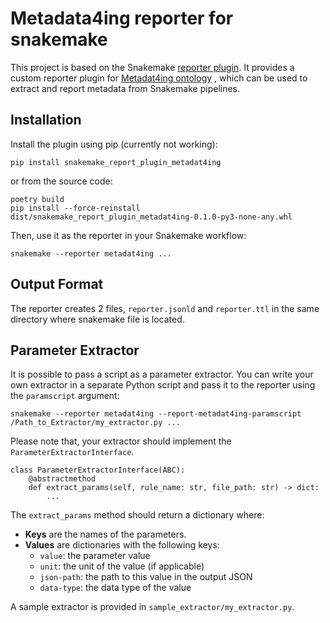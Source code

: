 # Metadata4ing reporter for snakemake

This project is based on the Snakemake [reporter plugin](https://github.com/snakemake/snakemake-interface-report-plugins). It provides a custom reporter plugin for [Metadat4ing ontology](https://nfdi4ing.pages.rwth-aachen.de/metadata4ing/metadata4ing/1.2.1/index.html) , which can be used to extract and report metadata from Snakemake pipelines.

## Installation

Install the plugin using pip (currently not working):
```
pip install snakemake_report_plugin_metadat4ing
```
or from the source code:
```
poetry build
pip install --force-reinstall dist/snakemake_report_plugin_metadat4ing-0.1.0-py3-none-any.whl
```
Then, use it as the reporter in your Snakemake workflow:
```
snakemake --reporter metadat4ing ...
```
## Output Format

The reporter creates 2 files, `reporter.jsonld` and `reporter.ttl` in the same directory where snakemake file is located.

## Parameter Extractor
It is possible to pass a script as a parameter extractor. You can write your own extractor in a separate Python script and pass it to the reporter using the `paramscript` argument:

```
snakemake --reporter metadat4ing --report-metadat4ing-paramscript /Path_to_Extractor/my_extractor.py ...
```

Please note that, your extractor should implement the `ParameterExtractorInterface`.
```
class ParameterExtractorInterface(ABC):
    @abstractmethod
    def extract_params(self, rule_name: str, file_path: str) -> dict:
        ...
```

The `extract_params` method should return a dictionary where:

- **Keys** are the names of the parameters.
- **Values** are dictionaries with the following keys:
  - `value`: the parameter value
  - `unit`: the unit of the value (if applicable)
  - `json-path`: the path to this value in the output JSON
  - `data-type`: the data type of the value

A sample extractor is provided in `sample_extractor/my_extractor.py`.
